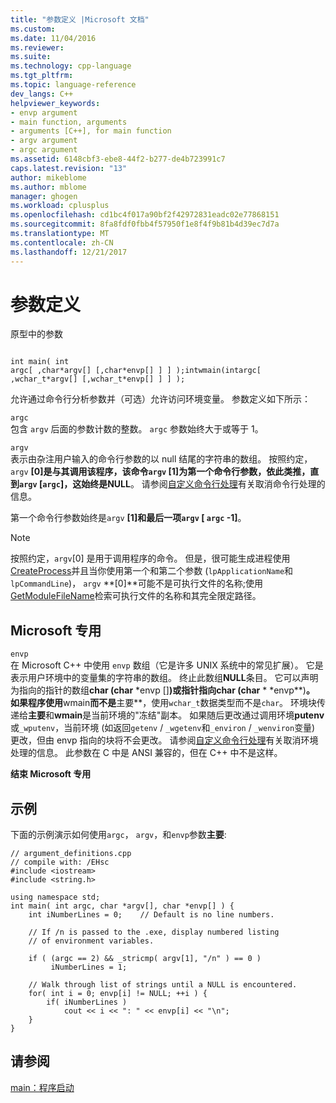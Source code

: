 ```yaml
---
title: "参数定义 |Microsoft 文档"
ms.custom: 
ms.date: 11/04/2016
ms.reviewer: 
ms.suite: 
ms.technology: cpp-language
ms.tgt_pltfrm: 
ms.topic: language-reference
dev_langs: C++
helpviewer_keywords:
- envp argument
- main function, arguments
- arguments [C++], for main function
- argv argument
- argc argument
ms.assetid: 6148cbf3-ebe8-44f2-b277-de4b723991c7
caps.latest.revision: "13"
author: mikeblome
ms.author: mblome
manager: ghogen
ms.workload: cplusplus
ms.openlocfilehash: cd1bc4f017a90bf2f42972831eadc02e77868151
ms.sourcegitcommit: 8fa8fdf0fbb4f57950f1e8f4f9b81b4d39ec7d7a
ms.translationtype: MT
ms.contentlocale: zh-CN
ms.lasthandoff: 12/21/2017
---
```

# <a name="argument-definitions"></a>参数定义
原型中的参数  
  
```  
  
int main( int  
argc[ ,char*argv[] [,char*envp[] ] ] );intwmain(intargc[ ,wchar_t*argv[] [,wchar_t*envp[] ] ] );  
```  
  
 允许通过命令行分析参数并（可选）允许访问环境变量。 参数定义如下所示：  
  
 `argc`  
 包含 `argv` 后面的参数计数的整数。 `argc` 参数始终大于或等于 1。  
  
 `argv`  
 表示由杂注用户输入的命令行参数的以 null 结尾的字符串的数组。 按照约定， `argv` **[0]**是与其调用该程序，该命令`argv` **[1]**为第一个命令行参数，依此类推，直到`argv` **[**`argc`**]**，这始终是**NULL**。 请参阅[自定义命令行处理](../cpp/customizing-cpp-command-line-processing.md)有关取消命令行处理的信息。  
  
 第一个命令行参数始终是`argv` **[1]**和最后一项`argv` **[** `argc` -1**]**。  
  
> [!NOTE]
>  按照约定，`argv`[0] 是用于调用程序的命令。  但是，很可能生成进程使用[CreateProcess](http://msdn.microsoft.com/library/windows/desktop/ms683197)并且当你使用第一个和第二个参数 (`lpApplicationName`和`lpCommandLine`)， `argv` **[0]**可能不是可执行文件的名称;使用[GetModuleFileName](http://msdn.microsoft.com/library/windows/desktop/ms683197)检索可执行文件的名称和其完全限定路径。  
  
## <a name="microsoft-specific"></a>Microsoft 专用  
 `envp`  
 在 Microsoft C++ 中使用 `envp` 数组（它是许多 UNIX 系统中的常见扩展）。 它是表示用户环境中的变量集的字符串的数组。 终止此数组**NULL**条目。 它可以声明为指向的指针的数组**char (char** \*envp []**)**或指针指向**char (char** \* \*envp**)**。 如果程序使用**wmain**而不是**主要**，使用`wchar_t`数据类型而不是`char`。 环境块传递给**主要**和**wmain**是当前环境的"冻结"副本。 如果随后更改通过调用环境**putenv**或`_wputenv`，当前环境 (如返回`getenv` / `_wgetenv`和`_environ` /  `_wenviron`变量) 更改，但由 envp 指向的块将不会更改。 请参阅[自定义命令行处理](../cpp/customizing-cpp-command-line-processing.md)有关取消环境处理的信息。 此参数在 C 中是 ANSI 兼容的，但在 C++ 中不是这样。  
  
**结束 Microsoft 专用**  
  
## <a name="example"></a>示例  
 下面的示例演示如何使用`argc`， `argv`，和`envp`参数**主要**:  
  
```  
// argument_definitions.cpp  
// compile with: /EHsc  
#include <iostream>  
#include <string.h>  
  
using namespace std;  
int main( int argc, char *argv[], char *envp[] ) {  
    int iNumberLines = 0;    // Default is no line numbers.  
  
    // If /n is passed to the .exe, display numbered listing  
    // of environment variables.  
  
    if ( (argc == 2) && _stricmp( argv[1], "/n" ) == 0 )  
         iNumberLines = 1;  
  
    // Walk through list of strings until a NULL is encountered.  
    for( int i = 0; envp[i] != NULL; ++i ) {  
        if( iNumberLines )  
            cout << i << ": " << envp[i] << "\n";  
    }  
}  
```  
  
## <a name="see-also"></a>请参阅  
 [main：程序启动](../cpp/main-program-startup.md)